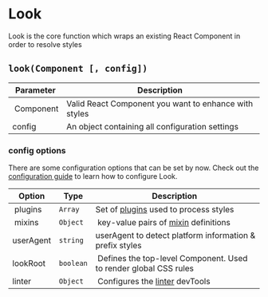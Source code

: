 # Look
Look is the core function which wraps an existing React Component in order to resolve styles

## `look(Component [, config])`
| Parameter | Description |
| --------- | ----------- |
| Component | Valid React Component you want to enhance with styles |
| config    | An object containing all configuration settings |

### config options
There are some configuration options that can be set by now. Check out the [configuration guide](../guides/configureLook.md) to learn how to configure Look.

| Option | Type | Description |
| --------- | --- | ----------- |
| plugins | `Array` | Set of [plugins](../Plugins.md) used to process styles |
| mixins | `Object` | key-value pairs of [mixin](../Mixins.md) definitions
| userAgent    | `string` | userAgent to detect platform  information & prefix styles |
| lookRoot | `boolean` | Defines the top-level Component. Used to render global CSS rules |
| linter | `Object` | Configures the [linter](../devTools/linter.md) devTools |
